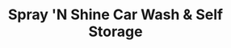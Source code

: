---
title: "Spray 'N Shine Car Wash & Self Storage"
url: /cairo/spray-n-shine-car-wash-and-self-storage/
shop: storage rental
---